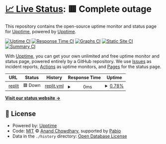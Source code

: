 # [📈 Live Status](https://demo.upptime.js.org): <!--live status--> **🟥 Complete outage**

This repository contains the open-source uptime monitor and status page for [Upptime](https://upptime.js.org), powered by [Upptime](https://github.com/upptime/upptime).

[![Uptime CI](https://github.com/halfnother/upptime/workflows/Uptime%20CI/badge.svg)](https://github.com/halfnother/upptime/actions?query=workflow%3A%22Uptime+CI%22)
[![Response Time CI](https://github.com/halfnother/upptime/workflows/Response%20Time%20CI/badge.svg)](https://github.com/halfnother/upptime/actions?query=workflow%3A%22Response+Time+CI%22)
[![Graphs CI](https://github.com/halfnother/upptime/workflows/Graphs%20CI/badge.svg)](https://github.com/halfnother/upptime/actions?query=workflow%3A%22Graphs+CI%22)
[![Static Site CI](https://github.com/halfnother/upptime/workflows/Static%20Site%20CI/badge.svg)](https://github.com/halfnother/upptime/actions?query=workflow%3A%22Static+Site+CI%22)
[![Summary CI](https://github.com/halfnother/upptime/workflows/Summary%20CI/badge.svg)](https://github.com/halfnother/upptime/actions?query=workflow%3A%22Summary+CI%22)

With [Upptime](https://upptime.js.org), you can get your own unlimited and free uptime monitor and status page, powered entirely by a GitHub repository. We use [Issues](https://github.com/upptime/upptime/issues) as incident reports, [Actions](https://github.com/halfnother/upptime/actions) as uptime monitors, and [Pages](https://demo.upptime.js.org) for the status page.

<!--start: status pages-->
<!-- This summary is generated by Upptime (https://github.com/upptime/upptime) -->
<!-- Do not edit this manually, your changes will be overwritten -->
<!-- prettier-ignore -->
| URL | Status | History | Response Time | Uptime |
| --- | ------ | ------- | ------------- | ------ |
| <img alt="" src="https://icons.duckduckgo.com/ip3/494096ab-0c2a-4ac3-933f-0ffaa1d4ff70-00-2q0n8q7s5x8y1.riker.replit.dev.ico" height="13"> [replit](https://494096ab-0c2a-4ac3-933f-0ffaa1d4ff70-00-2q0n8q7s5x8y1.riker.replit.dev/) | 🟥 Down | [replit.yml](https://github.com/halfnother/upptime/commits/HEAD/history/replit.yml) | <details><summary><img alt="Response time graph" src="./graphs/replit/response-time-week.png" height="20"> 0ms</summary><br><a href="https://halfnother.github.io/upptime/history/replit"><img alt="Response time 0" src="https://img.shields.io/endpoint?url=https%3A%2F%2Fraw.githubusercontent.com%2Fhalfnother%2Fupptime%2FHEAD%2Fapi%2Freplit%2Fresponse-time.json"></a><br><a href="https://halfnother.github.io/upptime/history/replit"><img alt="24-hour response time 0" src="https://img.shields.io/endpoint?url=https%3A%2F%2Fraw.githubusercontent.com%2Fhalfnother%2Fupptime%2FHEAD%2Fapi%2Freplit%2Fresponse-time-day.json"></a><br><a href="https://halfnother.github.io/upptime/history/replit"><img alt="7-day response time 0" src="https://img.shields.io/endpoint?url=https%3A%2F%2Fraw.githubusercontent.com%2Fhalfnother%2Fupptime%2FHEAD%2Fapi%2Freplit%2Fresponse-time-week.json"></a><br><a href="https://halfnother.github.io/upptime/history/replit"><img alt="30-day response time 0" src="https://img.shields.io/endpoint?url=https%3A%2F%2Fraw.githubusercontent.com%2Fhalfnother%2Fupptime%2FHEAD%2Fapi%2Freplit%2Fresponse-time-month.json"></a><br><a href="https://halfnother.github.io/upptime/history/replit"><img alt="1-year response time 0" src="https://img.shields.io/endpoint?url=https%3A%2F%2Fraw.githubusercontent.com%2Fhalfnother%2Fupptime%2FHEAD%2Fapi%2Freplit%2Fresponse-time-year.json"></a></details> | <details><summary><a href="https://halfnother.github.io/upptime/history/replit">0.78%</a></summary><a href="https://halfnother.github.io/upptime/history/replit"><img alt="All-time uptime 0.78%" src="https://img.shields.io/endpoint?url=https%3A%2F%2Fraw.githubusercontent.com%2Fhalfnother%2Fupptime%2FHEAD%2Fapi%2Freplit%2Fuptime.json"></a><br><a href="https://halfnother.github.io/upptime/history/replit"><img alt="24-hour uptime 0.78%" src="https://img.shields.io/endpoint?url=https%3A%2F%2Fraw.githubusercontent.com%2Fhalfnother%2Fupptime%2FHEAD%2Fapi%2Freplit%2Fuptime-day.json"></a><br><a href="https://halfnother.github.io/upptime/history/replit"><img alt="7-day uptime 0.78%" src="https://img.shields.io/endpoint?url=https%3A%2F%2Fraw.githubusercontent.com%2Fhalfnother%2Fupptime%2FHEAD%2Fapi%2Freplit%2Fuptime-week.json"></a><br><a href="https://halfnother.github.io/upptime/history/replit"><img alt="30-day uptime 0.78%" src="https://img.shields.io/endpoint?url=https%3A%2F%2Fraw.githubusercontent.com%2Fhalfnother%2Fupptime%2FHEAD%2Fapi%2Freplit%2Fuptime-month.json"></a><br><a href="https://halfnother.github.io/upptime/history/replit"><img alt="1-year uptime 0.78%" src="https://img.shields.io/endpoint?url=https%3A%2F%2Fraw.githubusercontent.com%2Fhalfnother%2Fupptime%2FHEAD%2Fapi%2Freplit%2Fuptime-year.json"></a></details>

<!--end: status pages-->

[**Visit our status website →**](https://demo.upptime.js.org)

## 📄 License

- Powered by: [Upptime](https://github.com/upptime/upptime)
- Code: [MIT](./LICENSE) © [Anand Chowdhary](https://anandchowdhary.com), supported by [Pabio](https://pabio.com)
- Data in the `./history` directory: [Open Database License](https://opendatacommons.org/licenses/odbl/1-0/)

